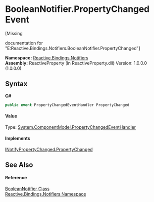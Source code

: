 # BooleanNotifier.PropertyChanged Event
 

\[Missing <summary> documentation for "E:Reactive.Bindings.Notifiers.BooleanNotifier.PropertyChanged"\]

**Namespace:**&nbsp;<a href="85d6a4d9-378c-3a5c-c6f0-5aaea99aa56b">Reactive.Bindings.Notifiers</a><br />**Assembly:**&nbsp;ReactiveProperty (in ReactiveProperty.dll) Version: 1.0.0.0 (1.0.0.0)

## Syntax

**C#**<br />
``` C#
public event PropertyChangedEventHandler PropertyChanged
```


#### Value
Type: <a href="http://msdn2.microsoft.com/en-us/library/hyza7z75" target="_blank">System.ComponentModel.PropertyChangedEventHandler</a>

#### Implements
<a href="http://msdn2.microsoft.com/en-us/library/ms133023" target="_blank">INotifyPropertyChanged.PropertyChanged</a><br />

## See Also


#### Reference
<a href="0973c046-1fb8-d6c7-c0f9-dbeea6fa3404">BooleanNotifier Class</a><br /><a href="85d6a4d9-378c-3a5c-c6f0-5aaea99aa56b">Reactive.Bindings.Notifiers Namespace</a><br />